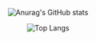
 <div align="center">

![Anurag's GitHub stats](https://github-readme-stats.vercel.app/api?username=nahyunoh&show_icons=true&theme=buefy)

![Top Langs](https://github-readme-stats.vercel.app/api/top-langs/?username=nahyunoh&layout=compact&theme=buefy)


</div>
